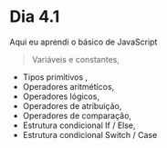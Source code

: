 # Dia 4.1

Aqui eu aprendi o básico de JavaScript

>Variáveis e constantes,
- Tipos primitivos ,
- Operadores aritméticos,
- Operadores lógicos,
- Operadores de atribuição,
- Operadores de comparação,
- Estrutura condicional If / Else,
- Estrutura condicional Switch / Case
